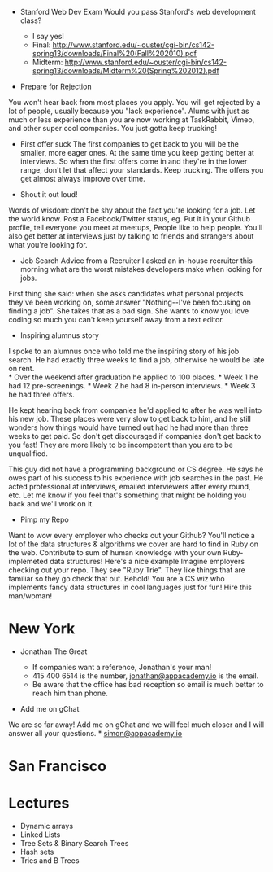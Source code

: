 - Stanford Web Dev Exam
Would you pass Stanford's web development class?
	- I say yes!
	- Final: http://www.stanford.edu/~ouster/cgi-bin/cs142-spring13/downloads/Final%20(Fall%202010).pdf
	- Midterm: http://www.stanford.edu/~ouster/cgi-bin/cs142-spring13/downloads/Midterm%20(Spring%202012).pdf


- Prepare for Rejection

You won't hear back from most places you apply.
You will get rejected by a lot of people, usually because you "lack experience".
Alums with just as much or less experience than you are now working at TaskRabbit, Vimeo, and other super cool companies.
You just gotta keep trucking!

- First offer suck
The first companies to get back to you will be the smaller, more eager ones.
At the same time you keep getting better at interviews.
So when the first offers come in and they're in the lower range, don't let that affect your standards.
Keep trucking. The offers you get almost always improve over time.


- Shout it out loud!

Words of wisdom: don't be shy about the fact you're looking for a job.
Let the world know.
Post a Facebook/Twitter status, eg.
Put it in your Github profile, tell everyone you meet at meetups,
People like to help people.
You'll also get better at interviews just by talking to friends and strangers about what you're looking for.


- Job Search Advice from a Recruiter
I asked an in-house recruiter this morning what are the worst mistakes developers make when looking for jobs.

First thing she said: when she asks candidates what personal projects they've been working on, some answer "Nothing--I've been focusing on finding a job". She takes that as a bad sign. She wants to know you love coding so much you can't keep yourself away from a text editor.


- Inspiring alumnus story

 I spoke to an alumnus once who told me the inspiring story of his job search. He had exactly three weeks to find a job, otherwise he would be late on rent.  
	* Over the weekend after graduation he applied to 100 places.
	* Week 1 he had 12 pre-screenings.
	* Week 2 he had 8 in-person interviews.
	* Week 3 he had three offers.

He kept hearing back from companies he'd applied to after he was well into his new job. These places were very slow to get back to him, and he still wonders how things would have turned out had he had more than three weeks to get paid. So don't get discouraged if companies don't get back to you fast! They are more likely to be incompetent than you are to be unqualified.

This guy did not have a programming background or CS degree. He says he owes part of his success to his experience with job searches in the past. He acted professional at interviews, emailed interviewers after every round, etc. Let me know if you feel that's something that might be holding you back and we'll work on it.


- Pimp my Repo

Want to wow every employer who checks out your Github?
You'll notice a lot of the data structures & algorithms we cover are hard to find in Ruby on the web.
Contribute to sum of human knowledge with your own Ruby-implemeted data structures!
Here's a nice example
Imagine employers checking out your repo.
They see "Ruby Trie". They like things that are familiar so they go check that out.
Behold! You are a CS wiz who implements fancy data structures in cool languages just for fun! Hire this man/woman!


# New York

- Jonathan The Great
	* If companies want a reference, Jonathan's your man!
	* 415 400 6514 is the number, jonathan@appacademy.io is the email.
	* Be aware that the office has bad reception so email is much better to reach him than phone.

- Add me on gChat

We are so far away!
Add me on gChat and we will feel much closer and I will answer all your questions.
	* simon@appacademy.io


# San Francisco



# Lectures

* Dynamic arrays
* Linked Lists
* Tree Sets & Binary Search Trees
* Hash sets
* Tries and B Trees

[tries]: http://en.wikipedia.org/wiki/Trie
[b-trees]: http://en.wikipedia.org/wiki/B_tree



